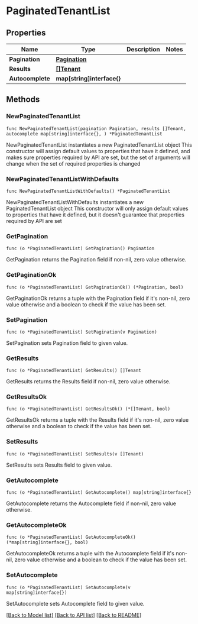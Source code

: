 # PaginatedTenantList

## Properties

Name | Type | Description | Notes
------------ | ------------- | ------------- | -------------
**Pagination** | [**Pagination**](Pagination.md) |  | 
**Results** | [**[]Tenant**](Tenant.md) |  | 
**Autocomplete** | **map[string]interface{}** |  | 

## Methods

### NewPaginatedTenantList

`func NewPaginatedTenantList(pagination Pagination, results []Tenant, autocomplete map[string]interface{}, ) *PaginatedTenantList`

NewPaginatedTenantList instantiates a new PaginatedTenantList object
This constructor will assign default values to properties that have it defined,
and makes sure properties required by API are set, but the set of arguments
will change when the set of required properties is changed

### NewPaginatedTenantListWithDefaults

`func NewPaginatedTenantListWithDefaults() *PaginatedTenantList`

NewPaginatedTenantListWithDefaults instantiates a new PaginatedTenantList object
This constructor will only assign default values to properties that have it defined,
but it doesn't guarantee that properties required by API are set

### GetPagination

`func (o *PaginatedTenantList) GetPagination() Pagination`

GetPagination returns the Pagination field if non-nil, zero value otherwise.

### GetPaginationOk

`func (o *PaginatedTenantList) GetPaginationOk() (*Pagination, bool)`

GetPaginationOk returns a tuple with the Pagination field if it's non-nil, zero value otherwise
and a boolean to check if the value has been set.

### SetPagination

`func (o *PaginatedTenantList) SetPagination(v Pagination)`

SetPagination sets Pagination field to given value.


### GetResults

`func (o *PaginatedTenantList) GetResults() []Tenant`

GetResults returns the Results field if non-nil, zero value otherwise.

### GetResultsOk

`func (o *PaginatedTenantList) GetResultsOk() (*[]Tenant, bool)`

GetResultsOk returns a tuple with the Results field if it's non-nil, zero value otherwise
and a boolean to check if the value has been set.

### SetResults

`func (o *PaginatedTenantList) SetResults(v []Tenant)`

SetResults sets Results field to given value.


### GetAutocomplete

`func (o *PaginatedTenantList) GetAutocomplete() map[string]interface{}`

GetAutocomplete returns the Autocomplete field if non-nil, zero value otherwise.

### GetAutocompleteOk

`func (o *PaginatedTenantList) GetAutocompleteOk() (*map[string]interface{}, bool)`

GetAutocompleteOk returns a tuple with the Autocomplete field if it's non-nil, zero value otherwise
and a boolean to check if the value has been set.

### SetAutocomplete

`func (o *PaginatedTenantList) SetAutocomplete(v map[string]interface{})`

SetAutocomplete sets Autocomplete field to given value.



[[Back to Model list]](../README.md#documentation-for-models) [[Back to API list]](../README.md#documentation-for-api-endpoints) [[Back to README]](../README.md)


